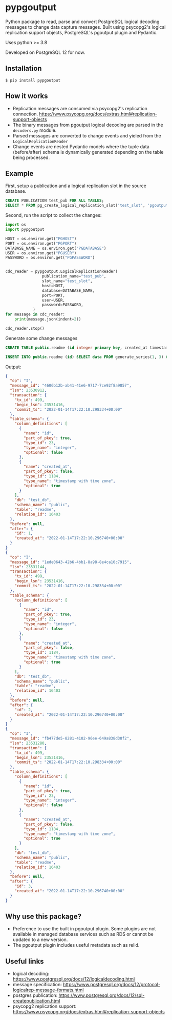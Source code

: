 # pypgoutput

Python package to read, parse and convert PostgreSQL logical decoding messages to change data capture messages. Built using psycopg2's logical replication support objects, PostgreSQL's pgoutput plugin and Pydantic.

Uses python >= 3.8

Developed on PostgreSQL 12 for now.

## Installation

```console
$ pip install pypgoutput
```

## How it works

* Replication messages are consumed via psycopg2's replication connection. <https://www.psycopg.org/docs/extras.html#replication-support-objects>
* The binary messages from pgoutput logical decoding are parsed in the `decoders.py` module.
* Parsed messages are converted to change events and yieled from the `LogicalReplicationReader`
* Change events are nested Pydantic models where the tuple data (before/after) schema is dynamically generated depending on the table being processed.

## Example

First, setup a publication and a logical replication slot in the source database.

```sql
CREATE PUBLICATION test_pub FOR ALL TABLES;
SELECT * FROM pg_create_logical_replication_slot('test_slot', 'pgoutput');
```

Second, run the script to collect the changes:

```py
import os
import pypgoutput

HOST = os.environ.get("PGHOST")
PORT = os.environ.get("PGPORT")
DATABASE_NAME = os.environ.get("PGDATABASE")
USER = os.environ.get("PGUSER")
PASSWORD = os.environ.get("PGPASSWORD")


cdc_reader = pypgoutput.LogicalReplicationReader(
                publication_name="test_pub",
                slot_name="test_slot",
                host=HOST,
                database=DATABASE_NAME,
                port=PORT,
                user=USER,
                password=PASSWORD,
            )
for message in cdc_reader:
    print(message.json(indent=2))

cdc_reader.stop()
```

Generate some change messages

```sql
CREATE TABLE public.readme (id integer primary key, created_at timestamptz default now());

INSERT INTO public.readme (id) SELECT data FROM generate_series(1, 3) AS data;
```

Output:

```json
{
  "op": "I",
  "message_id": "4606b12b-ab41-41e6-9717-7ce92f8a9857",
  "lsn": 23530912,
  "transaction": {
    "tx_id": 499,
    "begin_lsn": 23531416,
    "commit_ts": "2022-01-14T17:22:10.298334+00:00"
  },
  "table_schema": {
    "column_definitions": [
      {
        "name": "id",
        "part_of_pkey": true,
        "type_id": 23,
        "type_name": "integer",
        "optional": false
      },
      {
        "name": "created_at",
        "part_of_pkey": false,
        "type_id": 1184,
        "type_name": "timestamp with time zone",
        "optional": true
      }
    ],
    "db": "test_db",
    "schema_name": "public",
    "table": "readme",
    "relation_id": 16403
  },
  "before": null,
  "after": {
    "id": 1,
    "created_at": "2022-01-14T17:22:10.296740+00:00"
  }
}
{
  "op": "I",
  "message_id": "1ede0643-42b6-4bb1-8a98-8e4ca10c7915",
  "lsn": 23531144,
  "transaction": {
    "tx_id": 499,
    "begin_lsn": 23531416,
    "commit_ts": "2022-01-14T17:22:10.298334+00:00"
  },
  "table_schema": {
    "column_definitions": [
      {
        "name": "id",
        "part_of_pkey": true,
        "type_id": 23,
        "type_name": "integer",
        "optional": false
      },
      {
        "name": "created_at",
        "part_of_pkey": false,
        "type_id": 1184,
        "type_name": "timestamp with time zone",
        "optional": true
      }
    ],
    "db": "test_db",
    "schema_name": "public",
    "table": "readme",
    "relation_id": 16403
  },
  "before": null,
  "after": {
    "id": 2,
    "created_at": "2022-01-14T17:22:10.296740+00:00"
  }
}
{
  "op": "I",
  "message_id": "fb477de5-8281-4102-96ee-649a838d38f2",
  "lsn": 23531280,
  "transaction": {
    "tx_id": 499,
    "begin_lsn": 23531416,
    "commit_ts": "2022-01-14T17:22:10.298334+00:00"
  },
  "table_schema": {
    "column_definitions": [
      {
        "name": "id",
        "part_of_pkey": true,
        "type_id": 23,
        "type_name": "integer",
        "optional": false
      },
      {
        "name": "created_at",
        "part_of_pkey": false,
        "type_id": 1184,
        "type_name": "timestamp with time zone",
        "optional": true
      }
    ],
    "db": "test_db",
    "schema_name": "public",
    "table": "readme",
    "relation_id": 16403
  },
  "before": null,
  "after": {
    "id": 3,
    "created_at": "2022-01-14T17:22:10.296740+00:00"
  }
}
```

## Why use this package?

* Preference to use the built in pgoutput plugin. Some plugins are not available in managed database services such as RDS or cannot be updated to a new version.
* The pgoutput plugin includes useful metadata such as relid.

## Useful links

* logical decoding: <https://www.postgresql.org/docs/12/logicaldecoding.html>
* message specification: <https://www.postgresql.org/docs/12/protocol-logicalrep-message-formats.html>
* postgres publication: <https://www.postgresql.org/docs/12/sql-createpublication.html>
* psycopg2 replication support: <https://www.psycopg.org/docs/extras.html#replication-support-objects>
